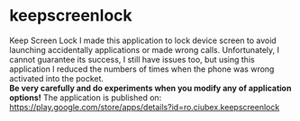 # keepscreenlock
Keep Screen Lock
I made this application to lock device screen to avoid launching accidentally applications or made wrong calls.
Unfortunately, I cannot guarantee its success, I still have issues too, but using this application I reduced the numbers of times when the phone was wrong activated into the pocket.
<br/>
<b>Be very carefully and do experiments when you modify any of application options!</b>
The application is published on: https://play.google.com/store/apps/details?id=ro.ciubex.keepscreenlock